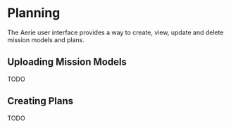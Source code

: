 # Planning

The Aerie user interface provides a way to create, view, update and delete mission models and plans.

## Uploading Mission Models

TODO

## Creating Plans

TODO
